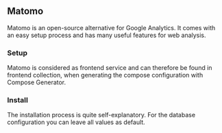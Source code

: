 ## Matomo
Matomo is an open-source alternative for Google Analytics. It comes with an easy setup process and has many useful features for web analysis.

### Setup
Matomo is considered as frontend service and can therefore be found in frontend collection, when generating the compose configuration with Compose Generator.

### Install
The installation process is quite self-explanatory. For the database configuration you can leave all values as default.
